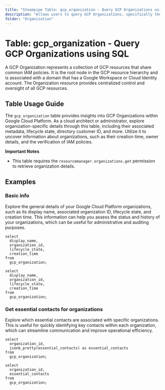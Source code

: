 ```yaml
---
title: "Steampipe Table: gcp_organization - Query GCP Organizations using SQL"
description: "Allows users to query GCP Organizations, specifically their metadata, providing insights into their configuration and governance."
folder: "Organization"
---
```


# Table: gcp_organization - Query GCP Organizations using SQL

A GCP Organization represents a collection of GCP resources that share common IAM policies. It is the root node in the GCP resource hierarchy and is associated with a domain that has a Google Workspace or Cloud Identity account. The Organization resource provides centralized control and oversight of all GCP resources.

## Table Usage Guide

The `gcp_organization` table provides insights into GCP Organizations within Google Cloud Platform. As a cloud architect or administrator, explore organization-specific details through this table, including their associated metadata, lifecycle state, directory customer ID, and more. Utilize it to uncover information about organizations, such as their creation time, owner details, and the verification of IAM policies.

**Important Notes**
- This table requires the `resourcemanager.organizations.get` permission to retrieve organization details.

## Examples

### Basic info
Explore the general details of your Google Cloud Platform organizations, such as its display name, associated organization ID, lifecycle state, and creation time. This information can help you assess the status and history of your organizations, which can be useful for administrative and auditing purposes.

```sql+postgres
select
  display_name,
  organization_id,
  lifecycle_state,
  creation_time
from
  gcp_organization;
```

```sql+sqlite
select
  display_name,
  organization_id,
  lifecycle_state,
  creation_time
from
  gcp_organization;
```

### Get essential contacts for organizations
Explore which essential contacts are associated with specific organizations. This is useful for quickly identifying key contacts within each organization, which can streamline communication and improve operational efficiency.

```sql+postgres
select
  organization_id,
  jsonb_pretty(essential_contacts) as essential_contacts
from
  gcp_organization;
```

```sql+sqlite
select
  organization_id,
  essential_contacts
from
  gcp_organization;
```